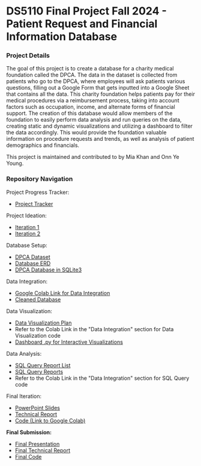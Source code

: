 DS5110 Final Project Fall 2024 - Patient Request and Financial Information Database
===========

### Project Details
The goal of this project is to create a database for a charity medical foundation called the DPCA. The data in the dataset is collected from patients who go to the DPCA, where employees will ask patients various questions, filling out a Google Form that gets inputted into a Google Sheet that contains all the data. This charity foundation helps patients pay for their medical procedures via a reimbursement process, taking into account factors such as occupation, income, and alternate forms of financial support. The creation of this database would allow members of the foundation to easily perform data analysis and run queries on the data, creating static and dynamic visualizations and utilizing a dashboard to filter the data accordingly. This would provide the foundation valuable information on procedure requests and trends, as well as analysis of patient demographics and financials.

This project is maintained and contributed to by Mia Khan and Onn Ye Young.

### Repository Navigation
Project Progress Tracker:
* [Project Tracker](DS_5110_Final_Project_Progress_Tracker)

Project Ideation:
* [Iteration 1](DS5110_Final_Project_Iteration_1.pdf)
* [Iteration 2](DS_5110_Iteration_2.pdf)

Database Setup:
* [DPCA Dataset](DS_5110_DPCA_Data.xlsxx)
* [Database ERD](DS_5110_Final_Project_ERD.pdf)
* [DPCA Database in SQLite3](DPCA.db)

Data Integration:
* [Google Colab Link for Data Integration](DS_5110_Colab_Link)
* [Cleaned Database](Cleaned_DPCA.db)

Data Visualization:
* [Data Visualization Plan](DS_5110_Data_Visualization_Plan.pdf)
* Refer to the Colab Link in the "Data Integration" section for Data Visualization code
* [Dashboard .py for Interactive Visualizations](DPCA_dashboard.py)

Data Analysis:
* [SQL Query Report List](SQL_Query_Reports/DS5110_SQL_Query_Report_List.pdf)
* [SQL Query Reports](SQL_Query_Reports)
* Refer to the Colab Link in the "Data Integration" section for SQL Query code

Final Iteration:
* [PowerPoint Slides](Presentation_PowerPoint_Link)
* [Technical Report](DS_5110_Technical_Report.pdf)
* [Code (Link to Google Colab)](DS_5110_Colab_Link)

**Final Submission:**
* [Final Presentation](Presentation_PowerPoint_Link)
* [Final Technical Report](DS_5110_Final_Technical_Report.pdf)
* [Final Code](DS_5110_Colab_Link)
